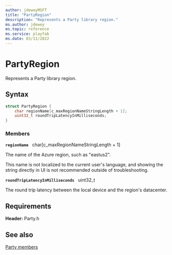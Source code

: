 ```yaml
---
author: jdeweyMSFT
title: "PartyRegion"
description: "Represents a Party library region."
ms.author: jdewey
ms.topic: reference
ms.service: playfab
ms.date: 03/11/2022
---
```


# PartyRegion  

Represents a Party library region.  

## Syntax  
  
```cpp
struct PartyRegion {  
    char regionName[c_maxRegionNameStringLength + 1];  
    uint32_t roundTripLatencyInMilliseconds;  
}  
```
  
### Members  
  
**`regionName`** &nbsp; char[c_maxRegionNameStringLength + 1]  
  
The name of the Azure region, such as "eastus2".
  
This name is not localized to the current user's language, and showing the string directly in UI is not recommended outside of troubleshooting.
  
**`roundTripLatencyInMilliseconds`** &nbsp; uint32_t  
  
The round trip latency between the local device and the region's datacenter.
  
  
## Requirements  
  
**Header:** Party.h
  
## See also  
[Party members](../party_members.md)  

  
  
